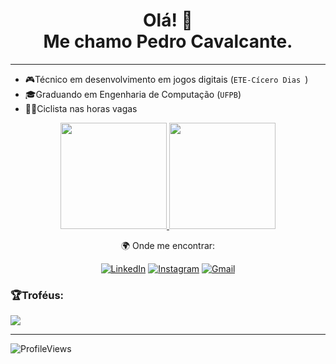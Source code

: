<h1 align='center'>
Olá! 👋 </br> Me chamo Pedro Cavalcante.
</h1>

---

- 🎮Técnico em desenvolvimento em jogos digitais (`ETE-Cícero Dias `)
- 🎓Graduando em Engenharia de Computação (`UFPB`)
- 🚴‍♀️Ciclista nas horas vagas


<p align="center">
  <a href="https://github.com/CavalcantePedro">
    <img height="170em" src="https://github-readme-stats.vercel.app/api?username=CavalcantePedro&theme=radical&show_icons=true&include_all_commits=true&count_private=true" />
    <img height="170em" src="https://github-readme-stats.vercel.app/api/top-langs/?username=CavalcantePedro&theme=radical&layout=compact" />
  </a>
</p>


<div align='center'>
🌍 Onde me encontrar:

  [![LinkedIn](https://img.shields.io/badge/LinkedIn-blue?style=for-the-badge&logo=linkedin&logoColor=white)](https://www.linkedin.com/in/pedro-cavalcante-898242185/)
  [![Instagram](https://img.shields.io/badge/Instagram-purple?style=for-the-badge&logo=instagram&logoColor=white)](https://www.instagram.com/pedr0cavalcante/)
  [![Gmail](https://img.shields.io/badge/Gmail-darkred?style=for-the-badge&logo=gmail&logoColor=white)](mailto:pedro.ricardo@academico.ufpb.br)
</div>

### 🏆Troféus:

<div>
  <img src="https://github-profile-trophy.vercel.app/?username=CavalcantePedro&theme=radical&margin-w=3&margin-h=15"/>
</div>

---

![ProfileViews](https://komarev.com/ghpvc/?username=CavalcantePedro&color=ff69b4&style=flat-square)







